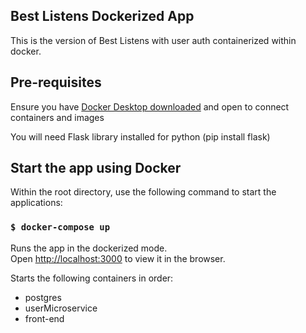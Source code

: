 ## Best Listens Dockerized App

This is the version of Best Listens with user auth containerized within docker.

## Pre-requisites

Ensure you have [Docker Desktop downloaded](https://docs.docker.com/compose/install/#:~:text=Scenario%20one%3A%20Install%20Docker%20Desktop,Linux) and open to connect containers and images

You will need Flask library installed for python (pip install flask)

## Start the app using Docker
Within the root directory, use the following command to start the applications:

### `$ docker-compose up`

Runs the app in the dockerized mode.<br />
Open [http://localhost:3000](http://localhost:3000) to view it in the browser.

Starts the following containers in order:
- postgres
- userMicroservice
- front-end
